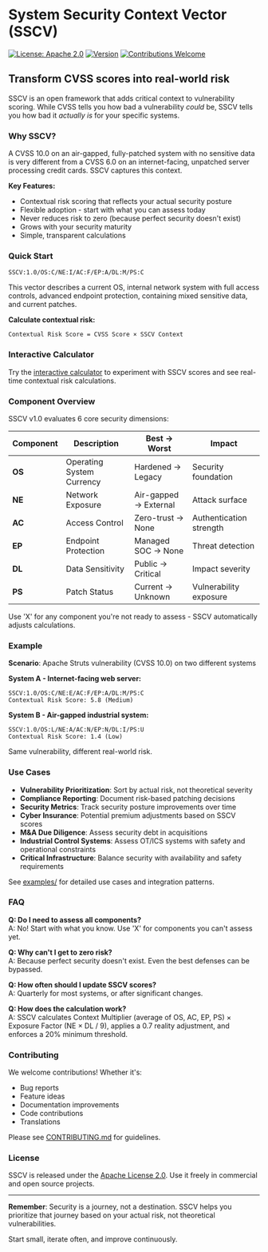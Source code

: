 # System Security Context Vector (SSCV)

[![License: Apache 2.0](https://img.shields.io/badge/License-Apache%202.0-blue.svg)](https://opensource.org/licenses/Apache-2.0)
[![Version](https://img.shields.io/badge/version-1.0-blue.svg)](https://github.com/sscv-framework/sscv-core/releases)
[![Contributions Welcome](https://img.shields.io/badge/contributions-welcome-brightgreen.svg)](CONTRIBUTING.md)

## Transform CVSS scores into real-world risk

SSCV is an open framework that adds critical context to vulnerability scoring. While CVSS tells you how bad a vulnerability *could* be, SSCV tells you how bad it *actually is* for your specific systems.

### Why SSCV?

A CVSS 10.0 on an air-gapped, fully-patched system with no sensitive data is very different from a CVSS 6.0 on an internet-facing, unpatched server processing credit cards. SSCV captures this context.

**Key Features:**
- Contextual risk scoring that reflects your actual security posture
- Flexible adoption - start with what you can assess today
- Never reduces risk to zero (because perfect security doesn't exist)
- Grows with your security maturity
- Simple, transparent calculations

### Quick Start

```
SSCV:1.0/OS:C/NE:I/AC:F/EP:A/DL:M/PS:C
```

This vector describes a current OS, internal network system with full access controls, advanced endpoint protection, containing mixed sensitive data, and current patches.

**Calculate contextual risk:**
```
Contextual Risk Score = CVSS Score × SSCV Context
```

### Interactive Calculator

Try the <a href="https://sscv-framework.org/calculator" target="_blank">interactive calculator</a> to experiment with SSCV scores and see real-time contextual risk calculations.

### Component Overview

SSCV v1.0 evaluates 6 core security dimensions:

| Component | Description | Best → Worst | Impact |
|-----------|-------------|--------------|--------|
| **OS** | Operating System Currency | Hardened → Legacy | Security foundation |
| **NE** | Network Exposure | Air-gapped → External | Attack surface |
| **AC** | Access Control | Zero-trust → None | Authentication strength |
| **EP** | Endpoint Protection | Managed SOC → None | Threat detection |
| **DL** | Data Sensitivity | Public → Critical | Impact severity |
| **PS** | Patch Status | Current → Unknown | Vulnerability exposure |

Use 'X' for any component you're not ready to assess - SSCV automatically adjusts calculations.

### Example

**Scenario**: Apache Struts vulnerability (CVSS 10.0) on two different systems

**System A - Internet-facing web server:**
```
SSCV:1.0/OS:C/NE:E/AC:F/EP:A/DL:M/PS:C
Contextual Risk Score: 5.8 (Medium)
```

**System B - Air-gapped industrial system:**
```
SSCV:1.0/OS:L/NE:A/AC:N/EP:N/DL:I/PS:U
Contextual Risk Score: 1.4 (Low)
```

Same vulnerability, different real-world risk.

### Use Cases

- **Vulnerability Prioritization**: Sort by actual risk, not theoretical severity
- **Compliance Reporting**: Document risk-based patching decisions
- **Security Metrics**: Track security posture improvements over time
- **Cyber Insurance**: Potential premium adjustments based on SSCV scores
- **M&A Due Diligence**: Assess security debt in acquisitions
- **Industrial Control Systems**: Assess OT/ICS systems with safety and operational constraints
- **Critical Infrastructure**: Balance security with availability and safety requirements

See [examples/](./examples/) for detailed use cases and integration patterns.

### FAQ

**Q: Do I need to assess all components?**  
A: No! Start with what you know. Use 'X' for components you can't assess yet.

**Q: Why can't I get to zero risk?**  
A: Because perfect security doesn't exist. Even the best defenses can be bypassed.

**Q: How often should I update SSCV scores?**  
A: Quarterly for most systems, or after significant changes.

**Q: How does the calculation work?**  
A: SSCV calculates Context Multiplier (average of OS, AC, EP, PS) × Exposure Factor (NE × DL / 9), applies a 0.7 reality adjustment, and enforces a 20% minimum threshold.

### Contributing

We welcome contributions! Whether it's:
- Bug reports
- Feature ideas  
- Documentation improvements
- Code contributions
- Translations

Please see [CONTRIBUTING.md](CONTRIBUTING.md) for guidelines.

### License

SSCV is released under the [Apache License 2.0](LICENSE). Use it freely in commercial and open source projects.

---

**Remember**: Security is a journey, not a destination. SSCV helps you prioritize that journey based on your actual risk, not theoretical vulnerabilities.

Start small, iterate often, and improve continuously.
